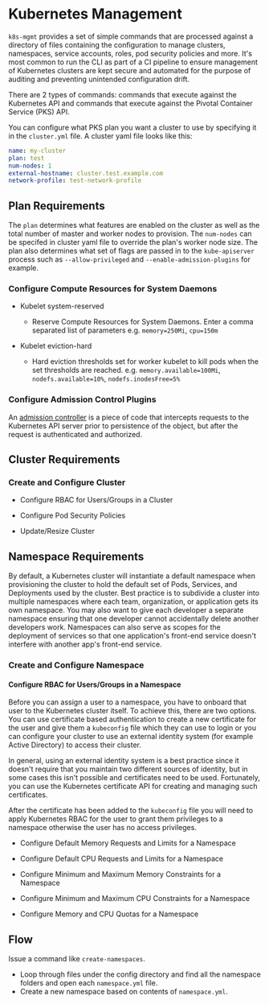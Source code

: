# Kubernetes Management

`k8s-mgmt` provides a set of simple commands that are processed against a directory of files containing the configuration to manage clusters, namespaces, service accounts, roles, pod security policies and more. It's most common to run the CLI as part of a CI pipeline to ensure management of Kubernetes clusters are kept secure and automated for the purpose of auditing and preventing unintended configuration drift.

There are 2 types of commands: commands that execute against the Kubernetes API and commands that execute against the Pivotal Container Service (PKS) API.

You can configure what PKS plan you want a cluster to use by specifying it in the `cluster.yml` file. A cluster yaml file looks like this:

```yaml
name: my-cluster
plan: test
num-nodes: 1
external-hostname: cluster.test.example.com
network-profile: test-network-profile
```

## Plan Requirements

The `plan` determines what features are enabled on the cluster as well as the total number of master and worker nodes to provision. The `num-nodes` can be specifed in cluster yaml file to override the plan's worker node size. The plan also determines what set of flags are passed in to the `kube-apiserver` process such as `--allow-privileged` and `--enable-admission-plugins` for example.

### Configure Compute Resources for System Daemons

* Kubelet system-reserved
  * Reserve Compute Resources for System Daemons. Enter a comma separated list of parameters e.g. `memory=250Mi`, `cpu=150m`

* Kubelet eviction-hard
  * Hard eviction thresholds set for worker kubelet to kill pods when the set thresholds are reached. e.g. `memory.available=100Mi`, `nodefs.available=10%`, `nodefs.inodesFree=5%`

### Configure Admission Control Plugins

An [admission controller](https://kubernetes.io/docs/reference/access-authn-authz/admission-controllers/) is a piece of code that intercepts requests to the Kubernetes API server prior to persistence of the object, but after the request is authenticated and authorized.

## Cluster Requirements

### Create and Configure Cluster

* Configure RBAC for Users/Groups in a Cluster

* Configure Pod Security Policies

* Update/Resize Cluster

## Namespace Requirements

By default, a Kubernetes cluster will instantiate a default namespace when provisioning the cluster to hold the default set of Pods, Services, and Deployments used by the cluster. Best practice is to subdivide a cluster into multiple namespaces where each team, organization, or application gets its own namespace. You may also want to give each developer a separate namespace ensuring that one developer cannot accidentally delete another developers work. Namespaces can also serve as scopes for the deployment of services so that one application's front-end service doesn't interfere with another app's front-end service.

### Create and Configure Namespace

#### Configure RBAC for Users/Groups in a Namespace

Before you can assign a user to a namespace, you have to onboard that user to the Kubernetes cluster itself. To achieve this, there are two options. You can use certificate based authentication to create a new certificate for the user and give them a `kubeconfig` file which they can use to login or you can configure your cluster to use an external identity system (for example Active Directory) to access their cluster.

In general, using an external identity system is a best practice since it doesn't require that you maintain two different sources of identity, but in some cases this isn't possible and certificates need to be used. Fortunately, you can use the Kubernetes certificate API for creating and managing such certificates.

After the certificate has been added to the `kubeconfig` file you will need to apply Kubernetes RBAC for the user to grant them privileges to a namespace otherwise the user has no access privileges.

* Configure Default Memory Requests and Limits for a Namespace

* Configure Default CPU Requests and Limits for a Namespace

* Configure Minimum and Maximum Memory Constraints for a Namespace

* Configure Minimum and Maximum CPU Constraints for a Namespace

* Configure Memory and CPU Quotas for a Namespace

## Flow

Issue a command like `create-namespaces`.

* Loop through files under the config directory and find all the namespace folders and open each `namespace.yml` file.
* Create a new namespace based on contents of `namespace.yml`.
